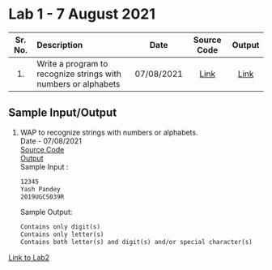 # Lab 1 - 7 August 2021

| Sr. No. | Description | Date | Source Code | Output |
| :--: | :---- | :--: | :--: | :--: |
| 1. | Write a program to recognize strings with numbers or alphabets | 07/08/2021 | [Link](./recognizeDigits_Alphabets/recognizeDigits_Alphabets.l) | [Link](./recognizeDigits_Alphabets/output.png)


## Sample Input/Output

1. WAP to recognize strings with numbers or alphabets.</br> Date - 07/08/2021 </br>
   [Source Code](./recognizeDigits_Alphabets/recognizeDigits_Alphabets.l) <br>
   [Output](./recognizeDigits_Alphabets/output.png) <br>
    Sample Input :
    ```txt
    12345
    Yash Pandey
    2019UGCS039R
    ```

    Sample Output:
    ```txt
    Contains only digit(s)
    Contains only letter(s)
    Contains both letter(s) and digit(s) and/or special character(s)
    ```

[Link to Lab2](../Lab2)
